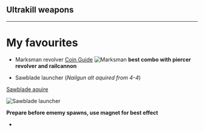 ## Ultrakill weapons

-------

# My favourites

- Marksman revolver
[Coin Guide](https://www.youtube.com/watch?v=p7j8ekOaI0M)
![Marksman](https://github.com/user-attachments/assets/ce2e656f-273f-47db-81f0-a66cf795fd22)
**best combo with piercer revolver and railcannon**
  
- Sawblade launcher (*Nailgun alt aquired from 4-4*)

[Sawblade aquire](https://www.youtube.com/watch?v=X3-lEOUb1iM)

![Sawblade launcher](https://github.com/user-attachments/assets/03768dfb-232e-425c-bf40-77cde1f9d2bf)

**Prepare before ememy spawns, use magnet for best effect**

- 

  
